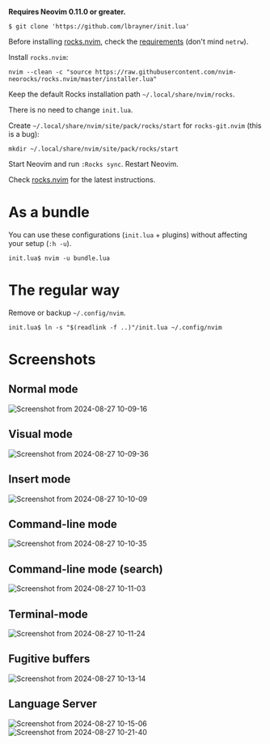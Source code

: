**Requires Neovim 0.11.0 or greater.**

```
$ git clone 'https://github.com/lbrayner/init.lua'
```

Before installing [rocks.nvim](https://github.com/nvim-neorocks/rocks.nvim),
check the
[requirements](https://github.com/nvim-neorocks/rocks.nvim#pencil-requirements)
(don't mind `netrw`).

Install `rocks.nvim`:

```
nvim --clean -c "source https://raw.githubusercontent.com/nvim-neorocks/rocks.nvim/master/installer.lua"
```

Keep the default Rocks installation path `~/.local/share/nvim/rocks`.

There is no need to change `init.lua`.

Create `~/.local/share/nvim/site/pack/rocks/start` for `rocks-git.nvim` (this is a bug):

```
mkdir ~/.local/share/nvim/site/pack/rocks/start
```

Start Neovim and run `:Rocks sync`. Restart Neovim.

Check [rocks.nvim](https://github.com/nvim-neorocks/rocks.nvim) for the latest
instructions.

# As a bundle

You can use these configurations (`init.lua` + plugins) without affecting your
setup (`:h -u`).

```
init.lua$ nvim -u bundle.lua
```

# The regular way

Remove or backup `~/.config/nvim`.

```
init.lua$ ln -s "$(readlink -f ..)"/init.lua ~/.config/nvim
```

# Screenshots

## Normal mode

![Screenshot from 2024-08-27 10-09-16](https://github.com/user-attachments/assets/4f824ae4-bbd9-46dc-801f-1a6132656d58)

## Visual mode

![Screenshot from 2024-08-27 10-09-36](https://github.com/user-attachments/assets/ca08f5d4-298a-458c-87cf-de399a7a2e75)

## Insert mode

![Screenshot from 2024-08-27 10-10-09](https://github.com/user-attachments/assets/306c0e4d-a652-4c1a-9263-216e6c3397ef)

## Command-line mode

![Screenshot from 2024-08-27 10-10-35](https://github.com/user-attachments/assets/cd3fdacc-33f7-47c2-8ce6-f2fa7f90538f)


## Command-line mode (search)

![Screenshot from 2024-08-27 10-11-03](https://github.com/user-attachments/assets/c8606137-5dbe-4b10-86de-0861c5d6d52a)

## Terminal-mode

![Screenshot from 2024-08-27 10-11-24](https://github.com/user-attachments/assets/92fe15ae-b6a3-4dec-9cd0-d90a2e2f4da2)


## Fugitive buffers

![Screenshot from 2024-08-27 10-13-14](https://github.com/user-attachments/assets/31995d0c-f2e4-4f33-b48d-a622432f7d90)


## Language Server

![Screenshot from 2024-08-27 10-15-06](https://github.com/user-attachments/assets/9ad45a59-bc28-4586-a7e8-c0465b7b5043)
![Screenshot from 2024-08-27 10-21-40](https://github.com/user-attachments/assets/f5880e44-400b-4d32-9b49-9e6a8498fc8e)
